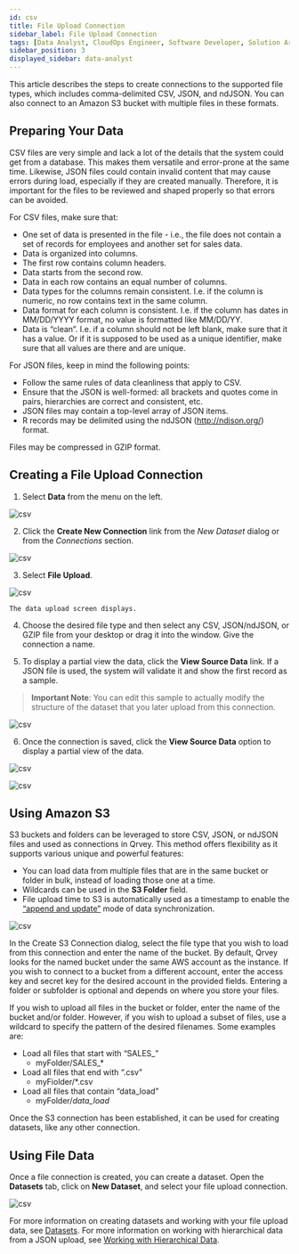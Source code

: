 ```yaml
---
id: csv
title: File Upload Connection
sidebar_label: File Upload Connection
tags: [Data Analyst, CloudOps Engineer, Software Developer, Solution Architect]
sidebar_position: 3
displayed_sidebar: data-analyst
---
```


<div style={{textAlign: "justify"}}>

This article describes the steps to create connections to the supported file types, which includes comma-delimited CSV, JSON, and ndJSON. You can also connect to an Amazon S3 bucket with multiple files in these formats.


## Preparing Your Data
CSV files are very simple and lack a lot of the details that the system could get from a database. This makes them versatile and error-prone at the same time. Likewise, JSON files could contain invalid content that may cause errors during load, especially if they are created manually. Therefore, it is important for the files to be reviewed and shaped properly so that errors can be avoided. 

For CSV files, make sure that:  
* One set of data is presented in the file - i.e., the file does not contain a set of records for employees and another set for sales data.
* Data is organized into columns.
* The first row contains column headers.
* Data starts from the second row.
* Data in each row contains an equal number of columns.
* Data types for the columns remain consistent. I.e. if the column is numeric, no row contains text in the same column.
* Data format for each column is consistent. I.e. if the column has dates in MM/DD/YYYY format, no value is formatted like MM/DD/YY.
* Data is “clean”. I.e. if a column should not be left blank, make sure that it has a value. Or if it is supposed to be used as a unique identifier, make sure that all values are there and are unique.

For JSON files, keep in mind the following points: 
* Follow the same rules of data cleanliness that apply to CSV.
* Ensure that the JSON is well-formed: all brackets and quotes come in pairs, hierarchies are correct and consistent, etc. 
* JSON files may contain a top-level array of JSON items.  
* R records may be delimited using the ndJSON (http://ndjson.org/) format.

Files may be compressed in GZIP format.

## Creating a File Upload Connection 
1. Select **Data** from the menu on the left.

![csv](https://s3.amazonaws.com/cdn.qrvey.com/documentation_assets/ui-docs/datasets/3.4.2.2_csv/fileup1.png#thumbnail-20)

2. Click the **Create New Connection** link from the *New Dataset* dialog or from the *Connections* section. 

![csv](https://s3.amazonaws.com/cdn.qrvey.com/documentation_assets/ui-docs/datasets/3.4.2.2_csv/fileup2.png#thumbnail-60)

3. Select **File Upload**.

![csv](https://s3.amazonaws.com/cdn.qrvey.com/documentation_assets/ui-docs/datasets/3.4.2.2_csv/csv-connect.png#thumbnail-60)

    The data upload screen displays. 

4. Choose the desired file type and then select any CSV, JSON/ndJSON, or GZIP file from your desktop or drag it into the window. Give the connection a name.

5. To display a partial view the data, click the **View Source Data** link. If a JSON file is used, the system will validate it and show the first record as a sample.

>**Important Note**: You can edit this sample to actually modify the structure of the dataset that you later upload from this connection. 

![csv](https://s3.amazonaws.com/cdn.qrvey.com/documentation_assets/ui-docs/datasets/3.4.2.2_csv/fileup4.png#thumbnail-60)

6. Once the connection is saved, click the **View Source Data** option to display a partial view of the data. 

![csv](https://s3.amazonaws.com/cdn.qrvey.com/documentation_assets/ui-docs/datasets/3.4.2.2_csv/navi-bar-new.png#thumbnail) 

![csv](https://s3.amazonaws.com/cdn.qrvey.com/documentation_assets/ui-docs/datasets/3.4.2.2_csv/fileup6.png#thumbnail-60)


## Using Amazon S3
S3 buckets and folders can be leveraged to store CSV, JSON, or ndJSON files and used as connections in Qrvey. This method offers flexibility as it supports various unique and powerful features:

* You can load data from multiple files that are in the same bucket or folder in bulk, instead of loading those one at a time.
* Wildcards can be used in the **S3 Folder** field. 
* File upload time to S3 is automatically used as a timestamp to enable the [“append and update”](ui-docs/datasets/data-sync.md#append-and-update) mode of data synchronization. 
 
![csv](https://s3.amazonaws.com/cdn.qrvey.com/documentation_assets/ui-docs/datasets/3.4.2.2_csv/createS3.png#thumbnail-60) 

In the Create S3 Connection dialog, select the file type that you wish to load from this connection and enter the name of the bucket. By default, Qrvey looks for the named bucket under the same AWS account as the instance. If you wish to connect to a bucket from a different account, enter the access key and secret key for the desired account in the provided fields. Entering a folder or subfolder is optional and depends on where you store your files.  

If you wish to upload all files in the bucket or folder, enter the name of the bucket and/or folder. However, if you wish to upload a subset of files, use a wildcard to specify the pattern of the desired filenames. Some examples are:

* Load all files that start with “SALES_”
    * myFolder/SALES_*
* Load all files that end with “.csv”
    * myFiolder/*.csv
* Load all files that contain “data_load”
    * myFolder/*data_load*

Once the S3 connection has been established, it can be used for creating datasets, like any other connection.



## Using File Data
Once a file connection is created, you can create a dataset. Open the **Datasets** tab, click on **New Dataset**, and select your file upload connection. 

![csv](https://s3.amazonaws.com/cdn.qrvey.com/documentation_assets/ui-docs/datasets/3.4.2.2_csv/fileup7.png#thumbnail-60)

For more information on creating datasets and working with your file upload data, see [Datasets](../Datasets/01-Overview%20of%20Datasets/overview-of-datasets.md). For more information on working with hierarchical data from a JSON upload, see [Working with Hierarchical Data](../Datasets/01-Overview%20of%20Datasets/hierarchical-data.md). 




</div>